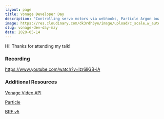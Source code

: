 ```yaml
---
layout: page
title: Vonage Developer Day
description: "Controlling servo motors via webhooks, Particle Argon boards, JavaScript and facial tracking."
image: https://res.cloudinary.com/dk3rdh3yo/image/upload/c_scale,w_auto/v1591506612/vondev_i1qjlr.png
slug: vonage-dev-day-may
date: 2020-05-14
---
```


Hi! Thanks for attending my talk!

### Recording

<a href="https://www.youtube.com/watch?v=Izr6liGB-iA" target="_blank">https://www.youtube.com/watch?v=Izr6liGB-iA</a>

### Additional Resources

<a href="https://www.vonage.com/communications-apis/video/" target="_blank">Vonage Video API</a>

<a href="https://www.particle.io/" target="_blank">Particle</a>

<a href="https://github.com/Tastenkunst/brfv5-browser" target="_blank">BRF v5</a>
